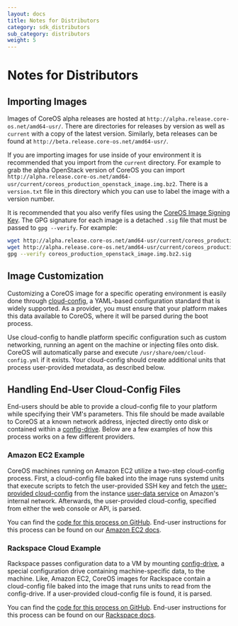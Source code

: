 ```yaml
---
layout: docs
title: Notes for Distributors
category: sdk_distributors
sub_category: distributors
weight: 5
---
```


# Notes for Distributors

## Importing Images

Images of CoreOS alpha releases are hosted at `http://alpha.release.core-os.net/amd64-usr/`. There are directories for releases by version as well as `current` with a copy of the latest version. Similarly, beta releases can be found at `http://beta.release.core-os.net/amd64-usr/`.

If you are importing images for use inside of your environment it is recommended that you import from the `current` directory. For example to grab the alpha OpenStack version of CoreOS you can import `http://alpha.release.core-os.net/amd64-usr/current/coreos_production_openstack_image.img.bz2`. There is a `version.txt` file in this directory which you can use to label the image with a version number.

It is recommended that you also verify files using the [CoreOS Image Signing Key][signing-key]. The GPG signature for each image is a detached `.sig` file that must be passed to `gpg --verify`. For example:

```sh
wget http://alpha.release.core-os.net/amd64-usr/current/coreos_production_openstack_image.img.bz2
wget http://alpha.release.core-os.net/amd64-usr/current/coreos_production_openstack_image.img.bz2.sig
gpg --verify coreos_production_openstack_image.img.bz2.sig
```

[signing-key]: {{site.url}}/security/image-signing-key

## Image Customization

Customizing a CoreOS image for a specific operating environment is easily done through [cloud-config]({{site.url}}/docs/cluster-management/setup/cloudinit-cloud-config/), a YAML-based configuration standard that is widely supported. As a provider, you must ensure that your platform makes this data available to CoreOS, where it will be parsed during the boot process.

Use cloud-config to handle platform specific configuration such as custom networking, running an agent on the machine or injecting files onto disk. CoreOS will automatically parse and execute `/usr/share/oem/cloud-config.yml` if it exists. Your cloud-config should create additional units that process user-provided metadata, as described below.

## Handling End-User Cloud-Config Files

End-users should be able to provide a cloud-config file to your platform while specifying their VM's parameters. This file should be made available to CoreOS at a known network address, injected directly onto disk or contained within a [config-drive][config-drive-docs]. Below are a few examples of how this process works on a few different providers.

[config-drive-docs]: http://docs.openstack.org/grizzly/openstack-compute/admin/content/config-drive.html

### Amazon EC2 Example

CoreOS machines running on Amazon EC2 utilize a two-step cloud-config process. First, a cloud-config file baked into the image runs systemd units that execute scripts to fetch the user-provided SSH key and fetch the [user-provided cloud-config][amazon-cloud-config] from the instance [user-data service][amazon-user-data-doc] on Amazon's internal network. Afterwards, the user-provided cloud-config, specified from either the web console or API, is parsed.

You can find the [code for this process on GitHub][amazon-github]. End-user instructions for this process can be found on our [Amazon EC2 docs][amazon-cloud-config].

[amazon-github]: https://github.com/coreos/coreos-overlay/tree/master/coreos-base/oem-ec2-compat
[amazon-user-data-doc]: http://docs.aws.amazon.com/AWSEC2/latest/UserGuide/AESDG-chapter-instancedata.html#instancedata-user-data-retrieval
[amazon-cloud-config]: {{site.url}}/docs/running-coreos/cloud-providers/ec2#cloud-config

### Rackspace Cloud Example

Rackspace passes configuration data to a VM by mounting [config-drive][config-drive-docs], a special configuration drive containing machine-specific data, to the machine. Like, Amazon EC2, CoreOS images for Rackspace contain a cloud-config file baked into the image that runs units to read from the config-drive. If a user-provided cloud-config file is found, it is parsed.

You can find the [code for this process on GitHub][rackspace-github]. End-user instructions for this process can be found on our [Rackspace docs][rackspace-cloud-config].

[rackspace-github]: https://github.com/coreos/coreos-overlay/tree/master/coreos-base/oem-rackspace
[rackspace-cloud-config]: {{site.url}}/docs/running-coreos/cloud-providers/rackspace#cloud-config
